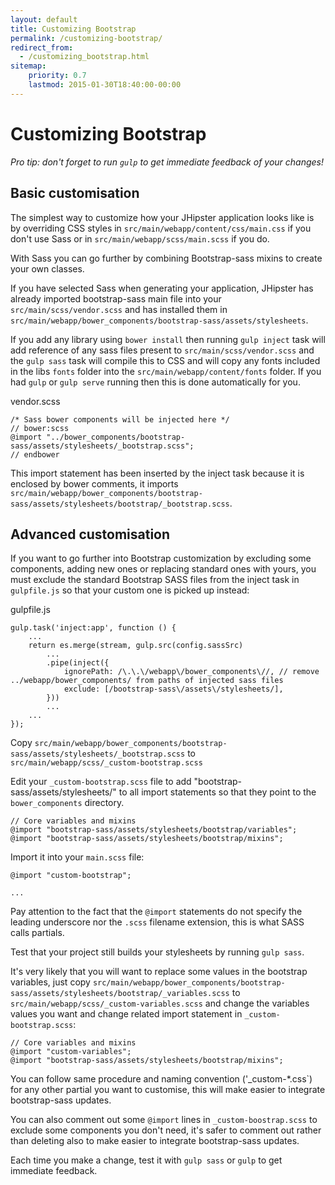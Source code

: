 ```yaml
---
layout: default
title: Customizing Bootstrap
permalink: /customizing-bootstrap/
redirect_from:
  - /customizing_bootstrap.html
sitemap:
    priority: 0.7
    lastmod: 2015-01-30T18:40:00-00:00
---
```


# <i class="fa fa-css3"></i> Customizing Bootstrap

_Pro tip: don't forget to run `gulp` to get immediate feedback of your changes!_

## Basic customisation

The simplest way to customize how your JHipster application looks like is by
overriding CSS styles in `src/main/webapp/content/css/main.css` if you don't use
Sass or in `src/main/webapp/scss/main.scss` if you do.

With Sass you can go further by combining Bootstrap-sass mixins to create your own classes.

If you have selected Sass when generating your application, JHipster has already imported bootstrap-sass main file into your `src/main/scss/vendor.scss` and has installed them in `src/main/webapp/bower_components/bootstrap-sass/assets/stylesheets`.

If you add any library using `bower install` then running `gulp inject` task will add reference of any sass files present to `src/main/scss/vendor.scss` and the `gulp sass` task will compile this to CSS and will copy any fonts included in the libs `fonts` folder into the `src/main/webapp/content/fonts` folder. If you had `gulp` or `gulp serve` running then this is done automatically for you.

vendor.scss

    /* Sass bower components will be injected here */
    // bower:scss
    @import "../bower_components/bootstrap-sass/assets/stylesheets/_bootstrap.scss";
    // endbower

This import statement has been inserted by the inject task because it is enclosed by bower comments, it
imports `src/main/webapp/bower_components/bootstrap-sass/assets/stylesheets/bootstrap/_bootstrap.scss`.

## Advanced customisation

If you want to go further into Bootstrap customization by excluding some components, adding new ones or replacing standard ones with yours, you must exclude the standard Bootstrap SASS files from the
inject task in `gulpfile.js` so that your custom one is picked up instead:

gulpfile.js

	gulp.task('inject:app', function () {
	    ...
        return es.merge(stream, gulp.src(config.sassSrc)
            ...
            .pipe(inject({
                ignorePath: /\.\.\/webapp\/bower_components\//, // remove ../webapp/bower_components/ from paths of injected sass files
                exclude: [/bootstrap-sass\/assets\/stylesheets/],
            }))
            ...
        ...
    });


Copy `src/main/webapp/bower_components/bootstrap-sass/assets/stylesheets/_bootstrap.scss` to `src/main/webapp/scss/_custom-bootstrap.scss`

Edit your `_custom-bootstrap.scss` file to add "bootstrap-sass/assets/stylesheets/" to all import statements so that they point to the `bower_components` directory.

	// Core variables and mixins
	@import "bootstrap-sass/assets/stylesheets/bootstrap/variables";
	@import "bootstrap-sass/assets/stylesheets/bootstrap/mixins";

Import it into your `main.scss` file:

	@import "custom-bootstrap";

	...


Pay attention to the fact that the `@import` statements do not specify the leading underscore nor the `.scss` filename extension, this is what SASS calls partials.

Test that your project still builds your stylesheets by running `gulp sass`.

It's very likely that you will want to replace some values in the bootstrap variables, just copy `src/main/webapp/bower_components/bootstrap-sass/assets/stylesheets/bootstrap/_variables.scss` to `src/main/webapp/scss/_custom-variables.scss` and change the variables values you want and change related import statement in `_custom-bootstrap.scss`:

	// Core variables and mixins
	@import "custom-variables";
	@import "bootstrap-sass/assets/stylesheets/bootstrap/mixins";

You can follow same procedure and naming convention ('_custom-*.css`) for any other partial you want to customise, this will make easier to integrate bootstrap-sass updates.

You can also comment out some `@import` lines in  `_custom-boostrap.scss` to exclude some components you don't need, it's safer to comment out rather than deleting also to make easier to integrate bootstrap-sass updates.

Each time you make a change, test it with `gulp sass` or `gulp` to get immediate feedback.
